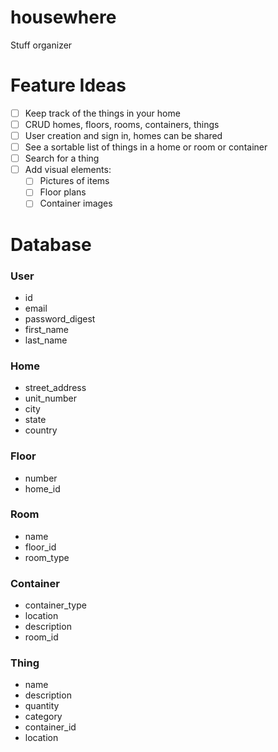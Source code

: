 # housewhere
Stuff organizer

# Feature Ideas

- [ ] Keep track of the things in your home
- [ ] CRUD homes, floors, rooms, containers, things
- [ ] User creation and sign in, homes can be shared
- [ ] See a sortable list of things in a home or room or container
- [ ] Search for a thing
- [ ] Add visual elements: 
  - [ ] Pictures of items
  - [ ] Floor plans
  - [ ] Container images

# Database

### User
- id
- email
- password_digest
- first_name
- last_name

### Home
- street_address
- unit_number
- city
- state
- country

### Floor
- number
- home_id

### Room
- name
- floor_id
- room_type

### Container
- container_type
- location
- description
- room_id

### Thing
- name
- description
- quantity
- category
- container_id
- location
